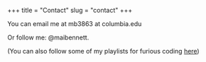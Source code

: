 +++
title = "Contact"
slug = "contact"
+++

You can email me at mb3863 at columbia.edu

Or follow me: @maibennett.

(You can also follow some of my playlists for furious coding [here](https://open.spotify.com/user/11120745477/playlist/7d1UxfElRAykPIoBmSTgnW?si=qHRZZycvSD-ou8qQRMichQ))
